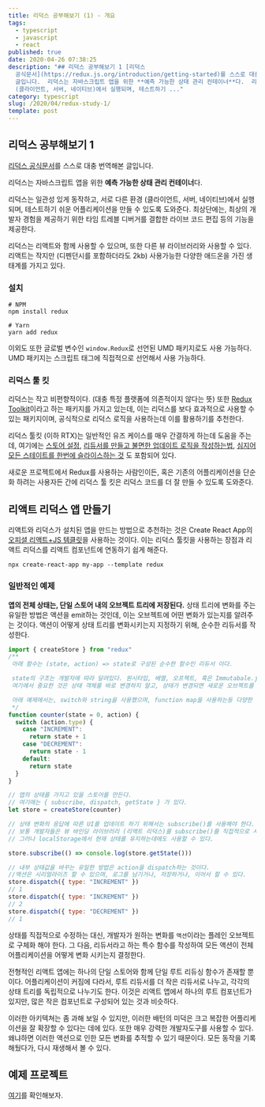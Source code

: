 ```yaml
---
title: 리덕스 공부해보기 (1) - 개요
tags:
  - typescript
  - javascript
  - react
published: true
date: 2020-04-26 07:38:25
description: "## 리덕스 공부해보기 1 [리덕스
  공식문서](https://redux.js.org/introduction/getting-started)를 스스로 대충 번역해본
  글입니다.  리덕스는 자바스크립트 앱을 위한 **예측 가능한 상태 관리 컨테이너**다.  리덕스는 일관성 있게 동작하고, 서로 다른 환경
  (클라이언트, 서버, 네이티브)에서 실행되며, 테스트하기 ..."
category: typescript
slug: /2020/04/redux-study-1/
template: post
---
```

## 리덕스 공부해보기 1

[리덕스 공식문서](https://redux.js.org/introduction/getting-started)를 스스로 대충 번역해본 글입니다.

리덕스는 자바스크립트 앱을 위한 **예측 가능한 상태 관리 컨테이너**다.

리덕스는 일관성 있게 동작하고, 서로 다른 환경 (클라이언트, 서버, 네이티브)에서 실행되며, 테스트하기 쉬운 어플리케이션을 만들 수 있도록 도와준다. 최상단에는, 최상의 개발자 경험을 제공하기 위한 타임 트레블 디버거를 결합한 라이브 코드 편집 등의 기능을 제공한다.

리덕스는 리액트와 함께 사용할 수 있으며, 또한 다른 뷰 라이브러리와 사용할 수 있다. 리액트는 작지만 (디펜던시를 포함하더라도 2kb) 사용가능한 다양한 애드온을 가진 생태계를 가지고 있다.

### 설치

```
# NPM
npm install redux

# Yarn
yarn add redux
```

이외도 또한 글로벌 변수인 `window.Redux`로 선언된 UMD 패키지로도 사용 가능하다. UMD 패키지는 스크립트 태그에 직접적으로 선언해서 사용 가능하다.

### 리덕스 툴 킷

리덕스는 작고 비편향적이다. (대충 특정 플랫폼에 의존적이지 않다는 뜻) 또한 [Redux Toolkit](https://redux-toolkit.js.org/)이라고 하는 패키지를 가지고 있는데, 이는 리덕스를 보다 효과적으로 사용할 수 있는 패키지이며, 공식적으로 리덕스 로직을 사용하는데 이를 활용하기를 추천한다.

리덕스 툴킷 (이하 RTX)는 일반적인 유즈 케이스를 매우 간결하게 하는데 도움을 주는데, 여기에는 [스토어 설정](https://redux-toolkit.js.org/api/configureStore), [리듀서를 만들고 불면한 업데이트 로직을 작성하는법](https://redux-toolkit.js.org/api/createreducer), [심지어 모든 스테이트를 한번에 슬라이스하는 것](https://redux-toolkit.js.org/api/createslice) 도 포함되어 있다.

새로운 프로젝트에서 Redux를 사용하는 사람인이든, 혹은 기존의 어플리케이션을 단순화 하려는 사용자든 간에 리덕스 툴 킷은 리덕스 코드를 더 잘 만들 수 있도록 도와준다.

## 리액트 리덕스 앱 만들기

리액트와 리덕스가 설치된 앱을 만드는 방법으로 추천하는 것은 Create React App의 [오피셜 리액트+JS 템클릿](https://github.com/reduxjs/cra-template-redux)을 사용하는 것이다. 이는 리덕스 툴킷을 사용하는 장점과 리액트 리덕스를 리액트 컴포넌트에 연동하기 쉽게 해준다.

```
npx create-react-app my-app --template redux
```

### 일반적인 예제

**앱의 전체 상태는, 단일 스토어 내의 오브젝트 트리에 저장된다.** 상태 트리에 변화를 주는 유일한 방법은 액션을 emit하는 것인데, 이는 오브젝트에 어떤 변화가 있는지를 알려주는 것이다. 액션이 어떻게 상태 트리를 변화시키는지 지정하기 위해, 순수한 리듀서를 작성한다.

```javascript
import { createStore } from "redux"
/**
 아래 함수는 (state, action) => state로 구성된 순수한 함수인 리듀서 이다.

 state의 구조는 개발자에 따라 달려있다. 원시타입, 배열, 오프젝트, 혹은 Immutabale.js 데이터 구조가 될 수도 있다. 
 여기에서 중요한 것은 상태 객체를 바로 변경하지 말고, 상태가 변경되면 새로운 오브젝트를 반환해야 한다는 것이다. 

 아래 예제에서는, switch와 string을 사용했으며, function map을 사용하는등 다양한 방법을 시도해볼 수 있다. 
 */
function counter(state = 0, action) {
  switch (action.type) {
    case "INCREMENT":
      return state + 1
    case "DECREMENT":
      return state - 1
    default:
      return state
  }
}

// 앱의 상태를 가지고 있을 스토어를 만든다.
// 여기애는 { subscribe, dispatch, getState } 가 있다.
let store = createStore(counter)

// 상태 변화의 응답에 따른 UI를 업데이트 하기 위해서는 subscribe()를 사용해야 한다.
// 보통 개발자들은 뷰 바인딩 라이브러리 (리액트 리덕스)를 subscribe()를 직접적으로 사용하는 것 보다 더 자주 쓸 것이다.
// 그러나 localStorage에서 현재 상태를 유지하는데에도 사용할 수 있다.

store.subscribe(() => console.log(store.getState()))

// 내부 상태값을 바꾸는 유일한 방법은 action을 dispatch하는 것이다.
//액션은 시리얼라이즈 할 수 있으며, 로그를 남기거나, 저장하거나, 이어서 할 수 있다.
store.dispatch({ type: "INCREMENT" })
// 1
store.dispatch({ type: "INCREMENT" })
// 2
store.dispatch({ type: "DECREMENT" })
// 1
```

상태를 직접적으로 수정하는 대신, 개발자가 원하는 변화를 `액션`이라는 플레인 오브젝트로 구체화 해야 한다. 그 다음, 리듀서라고 하는 특수 함수를 작성하여 모든 액션이 전체 어플리케이션을 어떻게 변화 시키는지 결정한다.

전형적인 리액트 앱에는 하나의 단일 스토어와 함께 단일 루트 리듀싱 함수가 존재할 뿐이다. 어플리케이션이 커짐에 다라서, 루트 리듀서를 더 작은 리듀서로 나누고, 각각의 상태 트리를 독립적으로 나누기도 한다. 이것은 리액트 앱에서 하나의 루트 컴포넌트가 있지만, 많은 작은 컴포넌트로 구성되어 있는 것과 비슷하다.

이러한 아키텍쳐는 좀 과해 보일 수 있지만, 이러한 배턴의 미덕은 크고 복잡한 어플리케이션을 잘 확장할 수 있다는 데에 있다. 또한 매우 강력한 개발자도구를 사용할 수 있다. 왜냐하면 이러한 액션으로 인한 모든 변화를 추적할 수 있기 때문이다. 모든 동작을 기록해뒀다가, 다시 재생해서 볼 수 있다.

## 예제 프로젝트

[여기](https://redux.js.org/introduction/examples)를 확인해보자.
